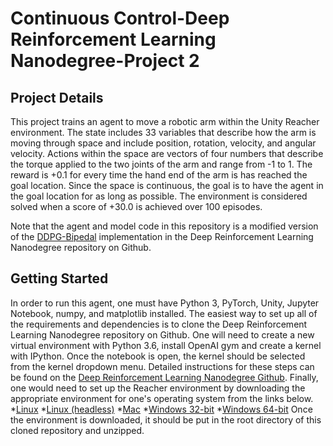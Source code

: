 # Continuous Control-Deep Reinforcement Learning Nanodegree-Project 2

## Project Details
This project trains an agent to move a robotic arm within the Unity Reacher environment. The state includes 33 variables that describe how the arm is moving through space and include position, rotation, velocity, and angular velocity. Actions within the space are vectors of four numbers that describe the torque applied to the two joints of the arm and range from -1 to 1. The reward is +0.1 for every time the hand end of the arm is has reached the goal location. Since the space is continuous, the goal is to have the agent in the goal location for as long as possible. The environment is considered solved when a score of +30.0 is achieved over 100 episodes.

Note that the agent and model code in this repository is a modified version of the [DDPG-Bipedal](https://github.com/udacity/deep-reinforcement-learning/tree/master/ddpg-bipedal) implementation in the Deep Reinforcement Learning Nanodegree repository on Github.

## Getting Started

In order to run this agent, one must have Python 3, PyTorch, Unity, Jupyter Notebook, numpy, and matplotlib installed. The easiest way to set up all of the requirements and dependencies is to clone the Deep Reinforcement Learning Nanodegree repository on Github. One will need to create a new virtual environment with Python 3.6, install OpenAI gym and create a kernel with IPython. Once the notebook is open, the kernel should be selected from the kernel dropdown menu. Detailed instructions for these steps can be found on the [Deep Reinforcement Learning Nanodegree Github](https://github.com/udacity/deep-reinforcement-learning#dependencies). Finally, one would need to set up the Reacher environment by downloading the appropriate environment for one's operating system from the links below.
        *[Linux](https://s3-us-west-1.amazonaws.com/udacity-drlnd/P2/Reacher/one_agent/Reacher_Linux.zip)
        *[Linux (headless)](https://s3-us-west-1.amazonaws.com/udacity-drlnd/P2/Reacher/one_agent/Reacher_Linux_NoVis.zip)
        *[Mac](https://s3-us-west-1.amazonaws.com/udacity-drlnd/P2/Reacher/one_agent/Reacher.app.zip)
        *[Windows 32-bit](https://s3-us-west-1.amazonaws.com/udacity-drlnd/P2/Reacher/one_agent/Reacher_Windows_x86.zip)
        *[Windows 64-bit](https://s3-us-west-1.amazonaws.com/udacity-drlnd/P2/Reacher/one_agent/Reacher_Windows_x86_64.zip)
Once the environment is downloaded, it should be put in the root directory of this cloned repository and unzipped.
